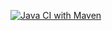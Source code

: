 [![Java CI with Maven](https://github.com/kathan219/lab12/actions/workflows/maven.yml/badge.svg)](https://github.com/kathan219/lab12/actions/workflows/maven.yml)
